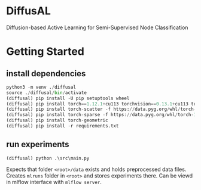 # DiffusAL
Diffusion-based Active Learning for Semi-Supervised Node Classification

# Getting Started
## install dependencies
``` python
python3 -m venv ./diffusal
source ./diffusal/bin/activate
(diffusal) pip install -U pip setuptools wheel
(diffusal) pip install torch==1.12.1+cu113 torchvision==0.13.1+cu113 torchaudio==0.12.1 --extra-index-url https://download.pytorch.org/whl/cu113
(diffusal) pip install torch-scatter -f https://data.pyg.org/whl/torch-1.12.0+cu113.html
(diffusal) pip install torch-sparse -f https://data.pyg.org/whl/torch-1.12.0+cu113.html
(diffusal) pip install torch-geometric
(diffusal) pip install -r requirements.txt
```

## run experiments

``` 
(diffusal) python .\src\main.py
```

Expects that folder `<root>/data` exists and holds preprocessed data files. 
Creates `mlruns` folder in `<root>` and stores experiments there. 
Can be viewd in mlflow interface with ```mlflow server```.

